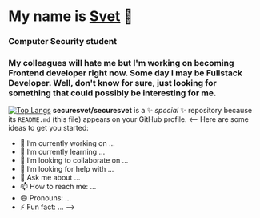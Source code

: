 # My name is <a href="mursvet.ru">Svet</a> 👋
### Computer Security student
### My colleagues will hate me but I'm working on becoming Frontend developer right now. Some day I may be Fullstack Developer. Well, don't know for sure, just looking for something that could possibly be interesting for me.
[![Top Langs](https://github-readme-stats.vercel.app/api/top-langs/?username=securesvet)](https://github.com/securesvet/github-readme-stats)
**securesvet/securesvet** is a ✨ _special_ ✨ repository because its `README.md` (this file) appears on your GitHub profile.
<--
Here are some ideas to get you started:

- 🔭 I’m currently working on ...
- 🌱 I’m currently learning ...
- 👯 I’m looking to collaborate on ...
- 🤔 I’m looking for help with ...
- 💬 Ask me about ...
- 📫 How to reach me: ...
- 😄 Pronouns: ...
- ⚡ Fun fact: ...
-->
